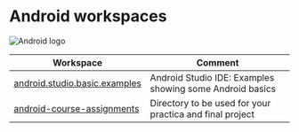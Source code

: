 # Android workspaces

![Android logo](http://developer.android.com/images/brand/Android_Robot_100.png)

Workspace | Comment
--- | ---
[android.studio.basic.examples](android.studio.basic.examples) | Android Studio IDE: Examples showing some Android basics
[android-course-assignments](android-course-assignments) | Directory to be used for your practica and final project